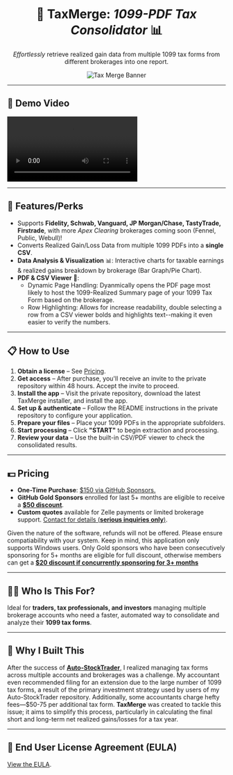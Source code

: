 <h1 align="center">
  📝 TaxMerge: <i>1099-PDF Tax Consolidator</i> 📊
</h1>

<p align="center">
  <i>Effortlessly</i> retrieve realized gain data from multiple 1099 tax forms from different brokerages into one report.
</p>

<p align="center">
  <img src="https://github.com/user-attachments/assets/84d865a6-6e12-4b77-9951-03f23c647e6f?raw=true" alt="Tax Merge Banner"/>
</p>

---
## **🎥 Demo Video**
<video src="https://github.com/user-attachments/assets/d87c5c93-c09c-4c41-a1c3-a0d248784b95" controls="controls" style="max-width: 100%; height: auto;">
    Your browser does not support video tags.
    https://github.com/user-attachments/assets/d87c5c93-c09c-4c41-a1c3-a0d248784b95
</video>

---
## **🚀 Features/Perks**

- Supports **Fidelity, Schwab, Vanguard, JP Morgan/Chase, TastyTrade, Firstrade**, with more *Apex Clearing* brokerages coming soon (Fennel, Public, Webull)!
- Converts Realized Gain/Loss Data from multiple 1099 PDFs into a **single CSV**.
- **Data Analysis & Visualization** 📊: Interactive charts for taxable earnings & realized gains breakdown by brokerage (Bar Graph/Pie Chart).
- **PDF & CSV Viewer** 📜:
  - Dynamic Page Handling: Dyanmically opens the PDF page most likely to host the 1099-Realized Summary page of your 1099 Tax Form based on the brokerage.
  - Row Highlighting: Allows for increase readability, double selecting a row from a CSV viewer bolds and highlights text--making it even easier to verify the numbers. 

---
## **📋 How to Use**  

1. **Obtain a license** – See [Pricing](#💵-Pricing).  
2. **Get access** – After purchase, you'll receive an invite to the private repository within 48 hours. Accept the invite to proceed.  
3. **Install the app** – Visit the private repository, download the latest TaxMerge installer, and install the app.  
4. **Set up & authenticate** – Follow the README instructions in the private repository to configure your application.  
5. **Prepare your files** – Place your 1099 PDFs in the appropriate subfolders.  
6. **Start processing** – Click **"START"** to begin extraction and processing.  
7. **Review your data** – Use the built-in CSV/PDF viewer to check the consolidated results.  

---  
## **💵 Pricing**  

- **One-Time Purchase**: [$150 via GitHub Sponsors.](https://github.com/sponsors/Prem-ium/sponsorships?tier_id=463064)
- **GitHub Gold Sponsors** enrolled for last 5+ months are eligible to receive a [**$50 discount**](https://github.com/sponsors/Prem-ium/sponsorships?amount=100&frequency=one-time).
- **Custom quotes** available for Zelle payments or limited brokerage support. [Contact for details (**serious inquiries only**)](mailto:premium.github@gmail.com).

Given the nature of the software, refunds will not be offered. Please ensure compatiability with your system. Keep in mind, this application only supports Windows users. Only Gold sponsors who have been consecutively sponsoring for 5+ months are eligible for full discount, otherwise members can get a [**$20 discount if concurrently sponsoring for 3+ months**](https://github.com/sponsors/Prem-ium/sponsorships?amount=130&frequency=one-time)

---
## **🧑‍💻 Who Is This For?**

Ideal for **traders, tax professionals, and investors** managing multiple brokerage accounts who need a faster, automated way to consolidate and analyze their **1099 tax forms**.

---
## **🎉 Why I Built This**

After the success of **[Auto-StockTrader](https://github.com/Prem-ium/Auto-StockTrader)**, I realized managing tax forms across multiple accounts and brokerages was a challenge. My accountant even recommended filing for an extension due to the large number of 1099 tax forms, a result of the primary investment strategy used by users of my Auto-StockTrader repository. Additionally, some accountants charge hefty fees—$50-75 per additional tax form. **TaxMerge** was created to tackle this issue; it aims to simplify this process, particularly in calculating the final short and long-term net realized gains/losses for a tax year.

---
## **📜 End User License Agreement (EULA)**
[View the EULA](EULA.txt). 
